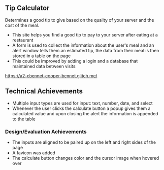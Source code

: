 ## Tip Calculator
Determines a good tip to give based on the quality of your server and the cost of the meal.
- This site helps you find a good tip to pay to your server after eating at a restaurant
- A form is used to collect the information about the user's meal and an alert window tells them an estimated tip, the data from their meal is then stored in a table on the page
- This could be improved by adding a login and a database that maintained data between visits

https://a2-cbennet-cooper-bennet.glitch.me/

## Technical Achievements
- Multiple input types are used for input: text, number, date, and select
- Whenever the user clicks the calculate button a popup gives them a calculated value and upon closing the alert the information is appended to the table

### Design/Evaluation Achievements
- The inputs are aligned to be paired up on the left and right sides of the page
- A favicon was added
- The calculate button changes color and the cursor image when hovered over
